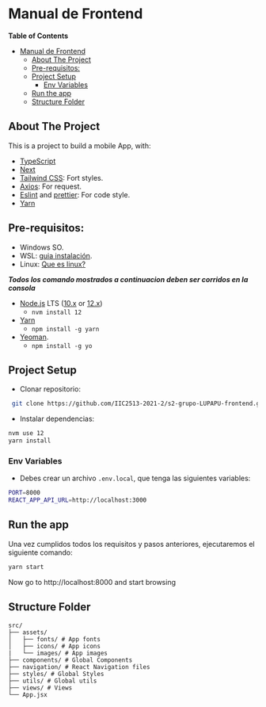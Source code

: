 # Manual de Frontend

**Table of Contents**

- [Manual de Frontend](#manual-de-frontend)
  - [About The Project](#about-the-project)
  - [Pre-requisitos:](#pre-requisitos)
  - [Project Setup](#project-setup)
    - [Env Variables](#env-variables)
  - [Run the app](#run-the-app)
  - [Structure Folder](#structure-folder)

## About The Project

This is a project to build a mobile App, with:

- [TypeScript](https://www.typescriptlang.org/)
- [Next](https://nextjs.org/)
- [Tailwind CSS](https://tailwindcss.com/): Fort styles.
- [Axios](https://axios-http.com/): For request.
- [Eslint](https://eslint.org/) and [prettier](https://prettier.io/): For code style.
- [Yarn](https://yarnpkg.com/)

## Pre-requisitos:

- Windows SO.
- WSL: [guia instalación](https://docs.microsoft.com/en-us/windows/wsl/install).
- Linux: [Que es linux?](https://www.redhat.com/es/topics/linux)

**_Todos los comando mostrados a continuacion deben ser corridos en la consola_**

- [Node.js](https://nodejs.org/es/) LTS ([10.x](https://nodejs.org/en/blog/release/v10.18.0/) or [12.x](https://nodejs.org/es/blog/release/v12.13.0/))
  - `nvm install 12`
- [Yarn](https://yarnpkg.com)
  - `npm install -g yarn`
- [Yeoman](https://yeoman.io/).
  - `npm install -g yo`

## Project Setup

- Clonar repositorio:

```sh
 git clone https://github.com/IIC2513-2021-2/s2-grupo-LUPAPU-frontend.git
```

- Instalar dependencias:

```sh
nvm use 12
yarn install
```

### Env Variables

- Debes crear un archivo `.env.local`, que tenga las siguientes variables:

```sh
PORT=8000
REACT_APP_API_URL=http://localhost:3000
```

## Run the app

Una vez cumplidos todos los requisitos y pasos anteriores, ejecutaremos el siguiente comando:

```sh
yarn start
```

Now go to http://localhost:8000 and start browsing

## Structure Folder

```
src/
├── assets/
│   ├── fonts/ # App fonts
│   ├── icons/ # App icons
|   └── images/ # App images
├── components/ # Global Components
├── navigation/ # React Navigation files
├── styles/ # Global Styles
├── utils/ # Global utils
├── views/ # Views
└── App.jsx
```
